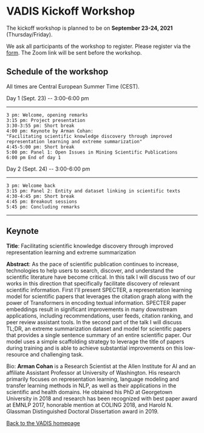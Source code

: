 # VADIS Kickoff Workshop

The kickoff workshop is planned to be on **September 23-24, 2021** (Thursday/Friday). 

We ask all participants of the workshop to register.
Please register via the [form](https://forms.gle/6CTYWu8P1PZ4zaJW6). 
The Zoom link will be sent before the workshop.

## Schedule of the workshop
All times are Central European Summer Time (CEST).

Day 1 (Sept. 23) -- 3:00-6:00 pm
* * * * *
	3 pm: Welcome, opening remarks
	3:15 pm: Project presentation
	3:30-3:55 pm: Short break
	4:00 pm: Keynote by Arman Cohan: 
	"Facilitating scientific knowledge discovery through improved
	representation learning and extreme summarization"
	4:45-5:00 pm: Short break
	5:00 pm: Panel 1: Open Issues in Mining Scientific Publications
	6:00 pm End of day 1

Day 2 (Sept. 24) -- 3:00-6:00 pm
* * * * *
	3 pm: Welcome back
	3:15 pm: Panel 2: Entity and dataset linking in scientific texts
	4:30-4:45 pm: Short break
	4:45 pm: Breakout sessions
	5:45 pm: Concluding remarks


<hr />


## Keynote

**Title**: Facilitating scientific knowledge discovery through improved representation learning and extreme summarization

**Abstract**: As the pace of scientific publication continues to increase, technologies to help users to search, discover, and understand the scientific literature have become critical. In this talk I will discuss two of our works in this direction that specifically facilitate discovery of relevant scientific information. First I'll present SPECTER, a representation learning model for scientific papers that leverages the citation graph along with the power of Transformers in encoding textual information. SPECTER paper embeddings result in significant improvements in many downstream applications, including recommendations, user feeds, citation ranking, and peer review assistant tools. In the second part of the talk I will discuss TL;DR, an extreme summarization dataset and model for scientific papers that provides a single sentence summary of an entire scientific paper. Our model uses a simple scaffolding strategy to leverage the title of papers during training and is able to achieve substantial improvements on this low-resource and challenging task.

Bio: **Arman Cohan** is a Research Scientist at the Allen Institute for AI and an affiliate Assistant Professor at University of Washington. His research primarily focuses on representation learning, language modeling and transfer learning methods in NLP, as well as their applications in the scientific and health domains. He obtained his PhD at Georgetown University in 2018 and research has been recognized with best paper award at EMNLP 2017, honorable mention at COLING 2018, and Harold N. Glassman Distinguished Doctoral Dissertation award in 2019.


[Back to the VADIS homepage](README.md)
